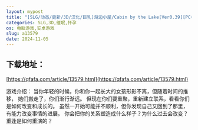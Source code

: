 ```yaml
---
layout: mypost
title: "[SLG/动态/更新/3D/汉化/巨乳]湖边小屋/Cabin by the Lake[Ver0.39][PC+安卓/2.40G]"
categories: SLG,3D,催眠,怀孕
os: 电脑游戏,安卓游戏
slug: a13579
date: 2024-11-05
---
```


## 下载地址：

[https://qfafa.com/article/13579.html](https://qfafa.com/article/13579.html)

游戏介绍：
当你年轻的时候，你和你一起长大的女孩形影不离，但随着时间的推移，
她们搬走了，你们渐行渐远。
但现在你们要重聚，重新建立联系，看看你们是如何改变和成长的。
虽然一开始可能并不顺利，但你发现自己又回到了那里，有能力改变事情的进展。
你会把你的关系塑造成什么样子？为什么过去会改变？重逢是如何重演的？